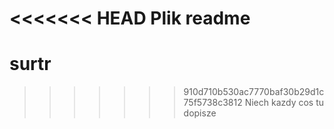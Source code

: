<<<<<<< HEAD
Plik readme
=======
# surtr
>>>>>>> 910d710b530ac7770baf30b29d1c75f5738c3812
Niech kazdy cos tu dopisze
